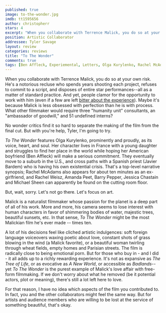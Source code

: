 ```yaml
---
published: true
image: to-the-wonder.jpg
imdb: tt1595656
author: christopherr
stars: 4
excerpt: "When you collaborate with Terrence Malick, you do so at your own risk. He's a notorious recluse who spends years shooting each project, refuses to commit to a script, and disposes of entire star performances--all as a matter of standard practice. And yet, people clamor for the opportunity to work with him (even if a few are left bitter about the experience). Maybe it's because Malick is less obsessed with perfection than he is with process. What other filmmaker would require three \"humanity unit\" consultants, an \"ambassador of goodwill,\" and 51 undefined interns?"
position: Artistic Collaborator
addressee: Tyler Savage
layout: review
categories: reviews
title: "To The Wonder"
comments: true
tags: [Ben Affleck, Experiemental, Letters, Olga Kurylenko, Rachel McAdams]
---
```

When you collaborate with Terrence Malick, you do so at your own risk. He's a notorious recluse who spends years shooting each project, refuses to commit to a script, and disposes of entire star performances--all as a matter of standard practice. And yet, people clamor for the opportunity to work with him (even if a few are left [bitter about the experience][1]). Maybe it's because Malick is less obsessed with perfection than he is with process. What other filmmaker would require three "humanity unit" consultants, an "ambassador of goodwill," and 51 undefined interns?

   [1]: http://www.guardian.co.uk/film/filmblog/2011/aug/22/sean-penn-tree-of-life

No wonder critics find it so hard to separate the making of the film from the final cut. But with you're help, Tyler, I'm going to try.

_To The Wonder_ features Olga Kurylenko, prominently and proudly, as its voice, heart, and soul. Her character lives in France with a young daughter and struggles to find her place in the world while hoping her American boyfriend (Ben Affleck) will make a serious commitment. They eventually move to a suburb in the U.S., and cross paths with a Spanish priest (Javier Bardem) who is having his own existential crisis.  That's a top-level narrative synopsis; Rachel McAdams also appears for about ten minutes as an ex-girlfriend, and Rachel Weisz, Amanda Peet, Barry Pepper, Jessica Chastain and Michael Sheen can apparently be found on the cutting room floor.

But, wait, sorry. Let's not go there. Let's focus on art.

Malick is a naturalist filmmaker whose passion for the planet is a deep part of all of his work. More and more, his camera seems to lose interest with human characters in favor of shimmering bodies of water, majestic trees, beautiful sunsets, etc. In that sense, _To The Wonder_ might be the most Malickian film he's ever made -- times ten.

A lot of his decisions feel like cliched artistic indulgences: soft foreign language voiceovers waxing poetic about love, constant shots of grass blowing in the wind (a Malick favorite), or a beautiful woman twirling through wheat fields, empty homes and Parisian streets. The film is radically close to being emotional porn. But for those who buy in - and I did - it all adds up to a richly rewarding experience. It's not as expansive as _The Tree of Life_, or as evocative as _A New World_, or accessible as _Badlands_--yet _To The Wonder_ is the purest example of Malick's love affair with free-form filmmaking. If we don't worry about what he removed (be it potential actors, plot or meaning), there's still a lot left here to love.

For that reason, I have no idea which aspects of the film you contributed to. In fact, you and the other collaborators might feel the same way. But for artists and audience members who are willing to be lost at the service of something beautiful, that's okay.